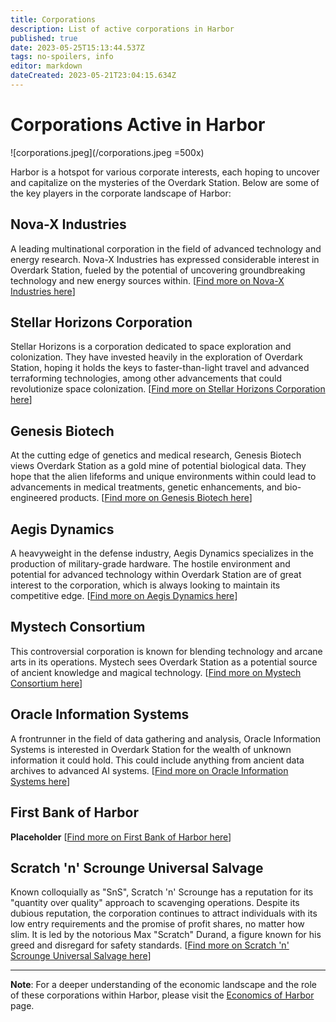 ```yaml
---
title: Corporations
description: List of active corporations in Harbor
published: true
date: 2023-05-25T15:13:44.537Z
tags: no-spoilers, info
editor: markdown
dateCreated: 2023-05-21T23:04:15.634Z
---
```


# Corporations Active in Harbor

![corporations.jpeg](/corporations.jpeg =500x)

Harbor is a hotspot for various corporate interests, each hoping to uncover and capitalize on the mysteries of the Overdark Station. Below are some of the key players in the corporate landscape of Harbor:

## Nova-X Industries

A leading multinational corporation in the field of advanced technology and energy research. Nova-X Industries has expressed considerable interest in Overdark Station, fueled by the potential of uncovering groundbreaking technology and new energy sources within. [[Find more on Nova-X Industries here](/novaxindustries)]

## Stellar Horizons Corporation

Stellar Horizons is a corporation dedicated to space exploration and colonization. They have invested heavily in the exploration of Overdark Station, hoping it holds the keys to faster-than-light travel and advanced terraforming technologies, among other advancements that could revolutionize space colonization. [[Find more on Stellar Horizons Corporation here](/stellarhorizonscorporation)]

## Genesis Biotech

At the cutting edge of genetics and medical research, Genesis Biotech views Overdark Station as a gold mine of potential biological data. They hope that the alien lifeforms and unique environments within could lead to advancements in medical treatments, genetic enhancements, and bio-engineered products. [[Find more on Genesis Biotech here](/genesisbiotech)]

## Aegis Dynamics

A heavyweight in the defense industry, Aegis Dynamics specializes in the production of military-grade hardware. The hostile environment and potential for advanced technology within Overdark Station are of great interest to the corporation, which is always looking to maintain its competitive edge. [[Find more on Aegis Dynamics here](/aegisdynamics)]

## Mystech Consortium

This controversial corporation is known for blending technology and arcane arts in its operations. Mystech sees Overdark Station as a potential source of ancient knowledge and magical technology. [[Find more on Mystech Consortium here](/mystechconsortium)]

## Oracle Information Systems

A frontrunner in the field of data gathering and analysis, Oracle Information Systems is interested in Overdark Station for the wealth of unknown information it could hold. This could include anything from ancient data archives to advanced AI systems. [[Find more on Oracle Information Systems here](/oracleinformationsystems)]

## First Bank of Harbor

**Placeholder** [[Find more on First Bank of Harbor here](/firstbankofharbor)]

## Scratch 'n' Scrounge Universal Salvage

Known colloquially as "SnS", Scratch 'n' Scrounge has a reputation for its "quantity over quality" approach to scavenging operations. Despite its dubious reputation, the corporation continues to attract individuals with its low entry requirements and the promise of profit shares, no matter how slim. It is led by the notorious Max "Scratch" Durand, a figure known for his greed and disregard for safety standards. [[Find more on Scratch 'n' Scrounge Universal Salvage here](/scratchnscrounge)]

---

**Note**: For a deeper understanding of the economic landscape and the role of these corporations within Harbor, please visit the [Economics of Harbor](/economics) page.
